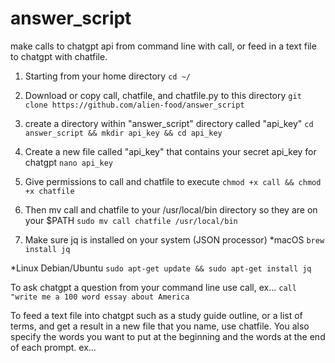 # answer_script
make calls to chatgpt api from command line with call, or feed in a text file to chatgpt with chatfile.

1) Starting from your home directory
```cd ~/```

2) Download or copy call, chatfile, and chatfile.py to this directory
```git clone https://github.com/alien-food/answer_script```

3) create a directory within "answer_script" directory called "api_key" 
```cd answer_script && mkdir api_key && cd api_key```

4) Create a new file called "api_key" that contains your secret api_key for chatgpt
```nano api_key```

5) Give permissions to call and chatfile to execute
```chmod +x call && chmod +x chatfile```

6) Then mv call and chatfile to your /usr/local/bin directory so they are on your $PATH
```sudo mv call chatfile /usr/local/bin```

7) Make sure jq is installed on your system (JSON processor)
*macOS ```brew install jq```

*Linux Debian/Ubuntu ```sudo apt-get update && sudo apt-get install jq```

To ask chatgpt a question from your command line use call, ex...
```call "write me a 100 word essay about America```

To feed a text file into chatgpt such as a study guide outline, or a list of terms, and get a result in a new file that you name, use chatfile. You also specify the words you want to put at the beginning and the words at the end of each prompt. ex...
```chatfile in_file.txt out_file.txt "how would i " " for ccna"


